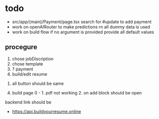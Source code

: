 # todo

- src/app/(main)/Payment/page.tsx search for #update to add payment
- work on openAIRouter to make predictions rn all dummy data is used
- work on build flow if no argument is provided provide all default values

## procegure

1. chose jobDiscription
2. chose template
3. ? payment
4. build/edit resume

<!-- design principal -->

1. all button should be same

<!-- bg-gradient-to-r from-blue-600 to-fuchsia-500 -->

4. build page
   0 - 1. pdf not working 
   2. on add block should be open 

backend link should be
- https://api.buildyourresume.online
